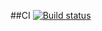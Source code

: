 ##CI [![Build status](https://ci.appveyor.com/api/projects/status/fenmgc1ne5gsky3m?svg=true)](https://ci.appveyor.com/project/0spailona/animations)
